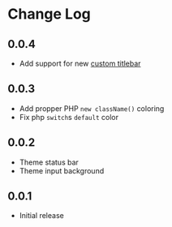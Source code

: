 # Change Log

## 0.0.4
- Add support for new [custom titlebar](https://code.visualstudio.com/updates/v1_26#_custom-title-bar-and-menus-for-windowslinux)

## 0.0.3
- Add propper PHP `new className()` coloring
- Fix php `switch`s `default` color

## 0.0.2
- Theme status bar
- Theme input background

## 0.0.1
- Initial release